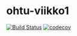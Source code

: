 # ohtu-viikko1

[![Build Status](https://travis-ci.org/akiutoslahti/ohtu-viikko1.svg?branch=master)](https://travis-ci.org/akiutoslahti/ohtu-viikko1)
[![codecov](https://codecov.io/gh/akiutoslahti/ohtu-viikko1/branch/master/graph/badge.svg)](https://codecov.io/gh/akiutoslahti/ohtu-viikko1)

